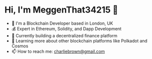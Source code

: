# Hi, I'm MeggenThat34215 👋
- 🏢 I'm a Blockchain Developer based in London, UK
- 💰 Expert in Ethereum, Solidity, and Dapp Development
- 🔗 Currently building a decentralized finance platform
- 🌱 Learning more about other blockchain platforms like Polkadot and Cosmos
- 📫 How to reach me: charliebrown@gmail.com
